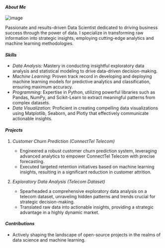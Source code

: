 #### *About Me*
![image](https://github.com/Kennywise006/VisualizationAndAnalysisProjectUsingPython/assets/153424402/242098a0-ec1a-43d0-b680-ba7e46ca3b08)

Passionate and results-driven Data Scientist dedicated to driving business success through the power of data. I specialize in transforming raw information into strategic insights, employing cutting-edge analytics and machine learning methodologies.

#### *Skills*
- *Data Analysis:* Mastery in conducting insightful exploratory data analysis and statistical modeling to drive data-driven decision-making.
- *Machine Learning:* Proven track record in developing and deploying machine learning models for predictive analytics and classification, ensuring maximum accuracy.
- *Programming:* Expertise in Python, utilizing powerful libraries such as Pandas, NumPy, and Scikit-Learn to extract meaningful patterns from complex datasets.
- *Data Visualization:* Proficient in creating compelling data visualizations using Matplotlib, Seaborn, and Plotly that effectively communicate actionable insights.

#### *Projects*

1. *Customer Churn Prediction (ConnectTel Telecom)*
   - Engineered a robust customer churn prediction system, leveraging advanced analytics to empower ConnectTel Telecom with precise forecasting.
   - Executed targeted retention initiatives based on machine learning insights, resulting in a significant reduction in customer attrition.

2. *Exploratory Data Analysis (Telecom Dataset)*
   - Spearheaded a comprehensive exploratory data analysis on a telecom dataset, unraveling hidden patterns and trends crucial for strategic decision-making.
   - Translated raw data into actionable insights, providing a strategic advantage in a highly dynamic market.

#### *Contributions*
- Actively shaping the landscape of open-source projects in the realms of data science and machine learning.
